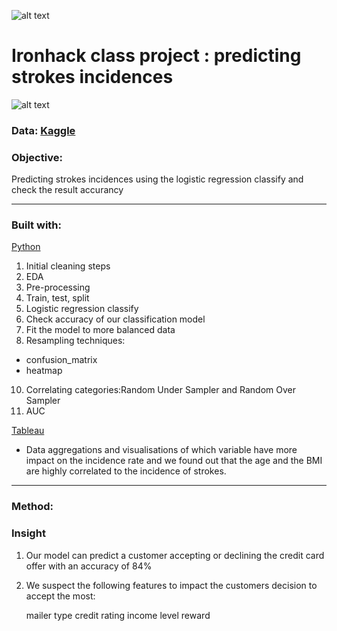 ![alt text](https://github.com/newgala/IronAngela/blob/main/logo-ironhack-blue.png)
# Ironhack class project : predicting strokes incidences
![alt text](https://github.com/newgala/IronAngela/blob/main/stroke%20pic.jpg)
### Data: [Kaggle](https://www.kaggle.com/general/248836)

### Objective:
Predicting strokes incidences using the logistic regression classify and check the result accurancy 
***
### Built with:
 [Python](https://www.python.org/)
1. Initial cleaning steps
2. EDA
3. Pre-processing
4. Train, test, split
5. Logistic regression classify
7. Check accuracy of our classification model
8. Fit the model to more balanced data
9. Resampling techniques:
* confusion_matrix
* heatmap
10. Correlating categories:Random Under Sampler and Random Over Sampler
11. AUC 

[Tableau](https://www.tableau.com/)
* Data aggregations and visualisations of which variable have more impact on the incidence rate and we found out that the age and the BMI are highly correlated to the incidence of strokes.

***

### Method:


### Insight

1. Our model can predict a customer accepting or declining the credit card offer with an accuracy of 84%
2. We suspect the following features to impact the customers decision to accept the most:

    mailer type
    credit rating
    income level
    reward
